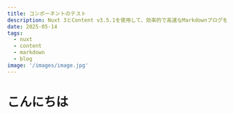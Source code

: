 ```yaml
---
title: コンポーネントのテスト
description: Nuxt 3とContent v3.5.1を使用して、効率的で高速なMarkdownブログを作成する方法を解説します。
date: 2025-05-14
tags: 
  - nuxt
  - content
  - markdown
  - blog
image: '/images/image.jpg'
---
```


# こんにちは